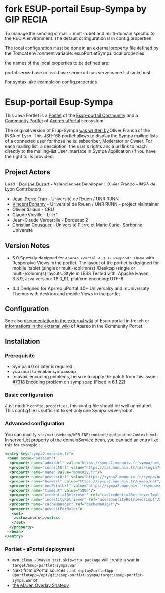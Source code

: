 # fork  ESUP-portail Esup-Sympa by GIP RECIA
 To manage the sending of mail + multi-robot and multi-domain specific to the RECIA environment.
 The default configuration is in config.properties
 
 The local configuration must be done in an external property file defined by the Tomcat environment variable:
 esupPortletSympa.local.properties
 
 the names of the local properties to be defined are:
 
portal.server.base.url
cas.base.server.url
cas.servername.list
smtp.host

For syntax take example on config.properties


# Esup-portail Esup-Sympa

This Java Portlet is a [Portlet][] of the [Esup-portail Community][] and a [Community Portlet][] of [Apereo uPortal][] ecosystem.

The original version of Esup-Sympa [was written by][Sympa-portlet contributors] Oliver Franco of the INSA of Lyon. This JSR-168 portlet allows to display the Sympa mailing lists of a connected user for those he is: subscriber, Moderator or Owner. For each mailing list, a description, the user's rights and a url link to reach directly to the mailing-list User Interface in Sympa Application (if you have the right to) is provided.

## Project Actors
Lead : [Doriane Dusart][] - Valenciennes
Developer : Olivier Franco - INSA de Lyon
Contributors  :
 * [Jean-Pierre Tran][] - Université de Rouen / UNR RUNN
 * [Vincent Bonamy][] - Université de Rouen / UNR RUNN - project Maintainer
 * Olivier Salaün - CRU
 * Claude Viéville - Lille 1
 * Jean-Claude Vergerolle - Bordeaux 2
 * [Christian Cousquer][] - Université Pierre et Marie Curie- Sorbonne Université

## Version Notes
 * 5.0
Specialy designed for `Apereo uPortal 4.3.1+ Respondr Theme` with Responsive Views in the portlet.
The layout of the portlet is designed for mobile /tablet (single or multi-)column(s) /Desktop (single or multi-)column(s) layouts.
Style in LESS
Tested with: Apache Maven 3.3.9, Java version: 1.8.0_91, platform encoding: UTF-8

 * 4.4
Designed for Apereo uPortal 4.0+ Universality and mUniversaty Themes with desktop and mobile Views in the portlet

## Configuration

See also [documentation in the external wiki](https://www.esup-portail.org/wiki/display/PROJCANSYMPA/ESUP-Sympa) of Esup-portail in french or [informations in the external wiki](https://wiki.jasig.org/display/PLT/EsupSympa) of Apereo in the Community Portlet.

## Installation
### Prerequisite
 * Sympa 6.0 or later is required
 * you must to enable sympasoap
 * to avoid encoding problems, be sure to apply the patch from this issue : [#7318][] Encoding problem on symp soap (Fixed in 6.1.22)

### Basic configuration
Just modify `config.properties`, this config file should be well annotated. This config file is sufficient to set only one Sympa server/robot.

### Advanced configuration
You can modify `src/main/webapp/WEB-INF/context/applicationContext.xml`.
In serverList property of the domainService bean, you can add an entry like this for example :

```xml
<entry key="sympa2.monuniv.fr">
 <bean scope="session">
  <property name="adminUrl" value="https://sympa2.monuniv.fr/sympa/net/admin/%l"/>
  <property name="connectUrl" value="https://cas.monuniv.fr/cas/login?service=%s%3Fchecked_cas=1"/>
  <property name="name" value="monuniv.fr"/>
  <property name="newListUrl" value="https://sympa2.monuniv.fr/sympa/net/create_list_request"/>
  <property name="homeUrl" value="https://sympa2.monuniv.fr/sympa/net"/>
  <property name="endPointUrl" value="https://sympa2.monuniv.fr/sympasoap"/>
  <property name="timeout" value="5000"/>
  <property name="credentialRetriever" ref="casCredentialRetrieverImpl"/>
  <property name="indentityRetriever" ref="userIdentityRetrieverImpl"/>
  <property name="cacheManager" ref="cacheManager"/>
  <property name="newListForRoles">
   <set>
    <value>ADMINS</value>
   </set>
  </property>
 </bean>
</entry>
```

### Portlet - uPortal deployment
 * `mvn clean -Dmaven.test.skip=true package` will create a war in `target/esup-portlet-sympa.war`
 * Next from uPortal sources : `ant deployPortletApp -DportletApp=/opt/git/esup-portlet-sympa/target/esup-portlet-sympa.war`
or
 * [the Maven Overlay Strategy][]

[Doriane Dusart]: https://github.com/ddusart
[Vincent Bonamy]: https://github.com/vbonamy
[Jean-Pierre Tran]: https://github.com/jptran
[Christian Cousquer]: https://github.com/cousquer

[Portlet]: https://apps.esup-portail.org/index.php
[Community Portlet]: https://wiki.jasig.org/display/PLT/Community+Portlets
[Esup-portail Community]: https://www.esup-portail.org/
[Sympa-portlet contributors]: https://github.com/EsupPortail/esup-portlet-sympa/graphs/contributors
[Apereo uPortal]: https://www.apereo.org/projects/uportal
[the Maven Overlay Strategy]: https://wiki.jasig.org/display/UPM41/Working+with+Portlet+Overlays

[#7318]: https://sourcesup.cru.fr/tracker/index.php?func=detail&aid=7318&group_id=23&atid=167

